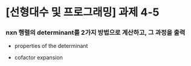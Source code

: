 # [선형대수 및 프로그래밍] 과제 4-5

### nxn 행렬의 determinant를 2가지 방법으로 계산하고, 그 과정을 출력

- properties of the determinant 

- cofactor expansion
